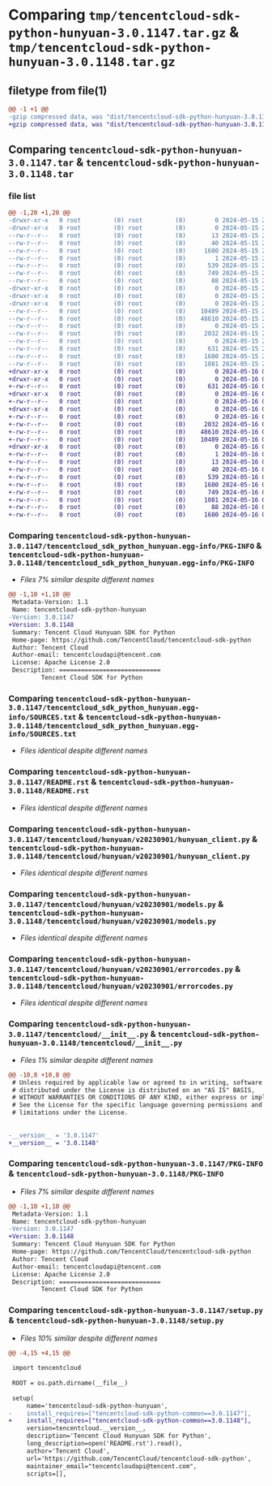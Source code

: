 # Comparing `tmp/tencentcloud-sdk-python-hunyuan-3.0.1147.tar.gz` & `tmp/tencentcloud-sdk-python-hunyuan-3.0.1148.tar.gz`

## filetype from file(1)

```diff
@@ -1 +1 @@
-gzip compressed data, was "dist/tencentcloud-sdk-python-hunyuan-3.0.1147.tar", last modified: Wed May 15 21:48:24 2024, max compression
+gzip compressed data, was "dist/tencentcloud-sdk-python-hunyuan-3.0.1148.tar", last modified: Thu May 16 08:18:21 2024, max compression
```

## Comparing `tencentcloud-sdk-python-hunyuan-3.0.1147.tar` & `tencentcloud-sdk-python-hunyuan-3.0.1148.tar`

### file list

```diff
@@ -1,20 +1,20 @@
-drwxr-xr-x   0 root         (0) root         (0)        0 2024-05-15 21:48:24.000000 tencentcloud-sdk-python-hunyuan-3.0.1147/
-drwxr-xr-x   0 root         (0) root         (0)        0 2024-05-15 21:48:24.000000 tencentcloud-sdk-python-hunyuan-3.0.1147/tencentcloud_sdk_python_hunyuan.egg-info/
--rw-r--r--   0 root         (0) root         (0)       13 2024-05-15 21:48:24.000000 tencentcloud-sdk-python-hunyuan-3.0.1147/tencentcloud_sdk_python_hunyuan.egg-info/top_level.txt
--rw-r--r--   0 root         (0) root         (0)       40 2024-05-15 21:48:24.000000 tencentcloud-sdk-python-hunyuan-3.0.1147/tencentcloud_sdk_python_hunyuan.egg-info/requires.txt
--rw-r--r--   0 root         (0) root         (0)     1680 2024-05-15 21:48:24.000000 tencentcloud-sdk-python-hunyuan-3.0.1147/tencentcloud_sdk_python_hunyuan.egg-info/PKG-INFO
--rw-r--r--   0 root         (0) root         (0)        1 2024-05-15 21:48:24.000000 tencentcloud-sdk-python-hunyuan-3.0.1147/tencentcloud_sdk_python_hunyuan.egg-info/dependency_links.txt
--rw-r--r--   0 root         (0) root         (0)      539 2024-05-15 21:48:24.000000 tencentcloud-sdk-python-hunyuan-3.0.1147/tencentcloud_sdk_python_hunyuan.egg-info/SOURCES.txt
--rw-r--r--   0 root         (0) root         (0)      749 2024-05-15 21:48:24.000000 tencentcloud-sdk-python-hunyuan-3.0.1147/README.rst
--rw-r--r--   0 root         (0) root         (0)       88 2024-05-15 21:48:24.000000 tencentcloud-sdk-python-hunyuan-3.0.1147/setup.cfg
-drwxr-xr-x   0 root         (0) root         (0)        0 2024-05-15 21:48:24.000000 tencentcloud-sdk-python-hunyuan-3.0.1147/tencentcloud/
-drwxr-xr-x   0 root         (0) root         (0)        0 2024-05-15 21:48:24.000000 tencentcloud-sdk-python-hunyuan-3.0.1147/tencentcloud/hunyuan/
-drwxr-xr-x   0 root         (0) root         (0)        0 2024-05-15 21:48:24.000000 tencentcloud-sdk-python-hunyuan-3.0.1147/tencentcloud/hunyuan/v20230901/
--rw-r--r--   0 root         (0) root         (0)    10489 2024-05-15 21:48:24.000000 tencentcloud-sdk-python-hunyuan-3.0.1147/tencentcloud/hunyuan/v20230901/hunyuan_client.py
--rw-r--r--   0 root         (0) root         (0)    48610 2024-05-15 21:48:24.000000 tencentcloud-sdk-python-hunyuan-3.0.1147/tencentcloud/hunyuan/v20230901/models.py
--rw-r--r--   0 root         (0) root         (0)        0 2024-05-15 21:48:24.000000 tencentcloud-sdk-python-hunyuan-3.0.1147/tencentcloud/hunyuan/v20230901/__init__.py
--rw-r--r--   0 root         (0) root         (0)     2032 2024-05-15 21:48:24.000000 tencentcloud-sdk-python-hunyuan-3.0.1147/tencentcloud/hunyuan/v20230901/errorcodes.py
--rw-r--r--   0 root         (0) root         (0)        0 2024-05-15 21:48:24.000000 tencentcloud-sdk-python-hunyuan-3.0.1147/tencentcloud/hunyuan/__init__.py
--rw-r--r--   0 root         (0) root         (0)      631 2024-05-15 21:48:24.000000 tencentcloud-sdk-python-hunyuan-3.0.1147/tencentcloud/__init__.py
--rw-r--r--   0 root         (0) root         (0)     1680 2024-05-15 21:48:24.000000 tencentcloud-sdk-python-hunyuan-3.0.1147/PKG-INFO
--rw-r--r--   0 root         (0) root         (0)     1081 2024-05-15 21:48:24.000000 tencentcloud-sdk-python-hunyuan-3.0.1147/setup.py
+drwxr-xr-x   0 root         (0) root         (0)        0 2024-05-16 08:18:21.000000 tencentcloud-sdk-python-hunyuan-3.0.1148/
+drwxr-xr-x   0 root         (0) root         (0)        0 2024-05-16 08:18:21.000000 tencentcloud-sdk-python-hunyuan-3.0.1148/tencentcloud/
+-rw-r--r--   0 root         (0) root         (0)      631 2024-05-16 08:18:21.000000 tencentcloud-sdk-python-hunyuan-3.0.1148/tencentcloud/__init__.py
+drwxr-xr-x   0 root         (0) root         (0)        0 2024-05-16 08:18:21.000000 tencentcloud-sdk-python-hunyuan-3.0.1148/tencentcloud/hunyuan/
+-rw-r--r--   0 root         (0) root         (0)        0 2024-05-16 08:18:21.000000 tencentcloud-sdk-python-hunyuan-3.0.1148/tencentcloud/hunyuan/__init__.py
+drwxr-xr-x   0 root         (0) root         (0)        0 2024-05-16 08:18:21.000000 tencentcloud-sdk-python-hunyuan-3.0.1148/tencentcloud/hunyuan/v20230901/
+-rw-r--r--   0 root         (0) root         (0)        0 2024-05-16 08:18:21.000000 tencentcloud-sdk-python-hunyuan-3.0.1148/tencentcloud/hunyuan/v20230901/__init__.py
+-rw-r--r--   0 root         (0) root         (0)     2032 2024-05-16 08:18:21.000000 tencentcloud-sdk-python-hunyuan-3.0.1148/tencentcloud/hunyuan/v20230901/errorcodes.py
+-rw-r--r--   0 root         (0) root         (0)    48610 2024-05-16 08:18:21.000000 tencentcloud-sdk-python-hunyuan-3.0.1148/tencentcloud/hunyuan/v20230901/models.py
+-rw-r--r--   0 root         (0) root         (0)    10489 2024-05-16 08:18:21.000000 tencentcloud-sdk-python-hunyuan-3.0.1148/tencentcloud/hunyuan/v20230901/hunyuan_client.py
+drwxr-xr-x   0 root         (0) root         (0)        0 2024-05-16 08:18:21.000000 tencentcloud-sdk-python-hunyuan-3.0.1148/tencentcloud_sdk_python_hunyuan.egg-info/
+-rw-r--r--   0 root         (0) root         (0)        1 2024-05-16 08:18:21.000000 tencentcloud-sdk-python-hunyuan-3.0.1148/tencentcloud_sdk_python_hunyuan.egg-info/dependency_links.txt
+-rw-r--r--   0 root         (0) root         (0)       13 2024-05-16 08:18:21.000000 tencentcloud-sdk-python-hunyuan-3.0.1148/tencentcloud_sdk_python_hunyuan.egg-info/top_level.txt
+-rw-r--r--   0 root         (0) root         (0)       40 2024-05-16 08:18:21.000000 tencentcloud-sdk-python-hunyuan-3.0.1148/tencentcloud_sdk_python_hunyuan.egg-info/requires.txt
+-rw-r--r--   0 root         (0) root         (0)      539 2024-05-16 08:18:21.000000 tencentcloud-sdk-python-hunyuan-3.0.1148/tencentcloud_sdk_python_hunyuan.egg-info/SOURCES.txt
+-rw-r--r--   0 root         (0) root         (0)     1680 2024-05-16 08:18:21.000000 tencentcloud-sdk-python-hunyuan-3.0.1148/tencentcloud_sdk_python_hunyuan.egg-info/PKG-INFO
+-rw-r--r--   0 root         (0) root         (0)      749 2024-05-16 08:18:21.000000 tencentcloud-sdk-python-hunyuan-3.0.1148/README.rst
+-rw-r--r--   0 root         (0) root         (0)     1081 2024-05-16 08:18:21.000000 tencentcloud-sdk-python-hunyuan-3.0.1148/setup.py
+-rw-r--r--   0 root         (0) root         (0)       88 2024-05-16 08:18:21.000000 tencentcloud-sdk-python-hunyuan-3.0.1148/setup.cfg
+-rw-r--r--   0 root         (0) root         (0)     1680 2024-05-16 08:18:21.000000 tencentcloud-sdk-python-hunyuan-3.0.1148/PKG-INFO
```

### Comparing `tencentcloud-sdk-python-hunyuan-3.0.1147/tencentcloud_sdk_python_hunyuan.egg-info/PKG-INFO` & `tencentcloud-sdk-python-hunyuan-3.0.1148/tencentcloud_sdk_python_hunyuan.egg-info/PKG-INFO`

 * *Files 7% similar despite different names*

```diff
@@ -1,10 +1,10 @@
 Metadata-Version: 1.1
 Name: tencentcloud-sdk-python-hunyuan
-Version: 3.0.1147
+Version: 3.0.1148
 Summary: Tencent Cloud Hunyuan SDK for Python
 Home-page: https://github.com/TencentCloud/tencentcloud-sdk-python
 Author: Tencent Cloud
 Author-email: tencentcloudapi@tencent.com
 License: Apache License 2.0
 Description: ============================
         Tencent Cloud SDK for Python
```

### Comparing `tencentcloud-sdk-python-hunyuan-3.0.1147/tencentcloud_sdk_python_hunyuan.egg-info/SOURCES.txt` & `tencentcloud-sdk-python-hunyuan-3.0.1148/tencentcloud_sdk_python_hunyuan.egg-info/SOURCES.txt`

 * *Files identical despite different names*

### Comparing `tencentcloud-sdk-python-hunyuan-3.0.1147/README.rst` & `tencentcloud-sdk-python-hunyuan-3.0.1148/README.rst`

 * *Files identical despite different names*

### Comparing `tencentcloud-sdk-python-hunyuan-3.0.1147/tencentcloud/hunyuan/v20230901/hunyuan_client.py` & `tencentcloud-sdk-python-hunyuan-3.0.1148/tencentcloud/hunyuan/v20230901/hunyuan_client.py`

 * *Files identical despite different names*

### Comparing `tencentcloud-sdk-python-hunyuan-3.0.1147/tencentcloud/hunyuan/v20230901/models.py` & `tencentcloud-sdk-python-hunyuan-3.0.1148/tencentcloud/hunyuan/v20230901/models.py`

 * *Files identical despite different names*

### Comparing `tencentcloud-sdk-python-hunyuan-3.0.1147/tencentcloud/hunyuan/v20230901/errorcodes.py` & `tencentcloud-sdk-python-hunyuan-3.0.1148/tencentcloud/hunyuan/v20230901/errorcodes.py`

 * *Files identical despite different names*

### Comparing `tencentcloud-sdk-python-hunyuan-3.0.1147/tencentcloud/__init__.py` & `tencentcloud-sdk-python-hunyuan-3.0.1148/tencentcloud/__init__.py`

 * *Files 1% similar despite different names*

```diff
@@ -10,8 +10,8 @@
 # Unless required by applicable law or agreed to in writing, software
 # distributed under the License is distributed on an "AS IS" BASIS,
 # WITHOUT WARRANTIES OR CONDITIONS OF ANY KIND, either express or implied.
 # See the License for the specific language governing permissions and
 # limitations under the License.
 
 
-__version__ = '3.0.1147'
+__version__ = '3.0.1148'
```

### Comparing `tencentcloud-sdk-python-hunyuan-3.0.1147/PKG-INFO` & `tencentcloud-sdk-python-hunyuan-3.0.1148/PKG-INFO`

 * *Files 7% similar despite different names*

```diff
@@ -1,10 +1,10 @@
 Metadata-Version: 1.1
 Name: tencentcloud-sdk-python-hunyuan
-Version: 3.0.1147
+Version: 3.0.1148
 Summary: Tencent Cloud Hunyuan SDK for Python
 Home-page: https://github.com/TencentCloud/tencentcloud-sdk-python
 Author: Tencent Cloud
 Author-email: tencentcloudapi@tencent.com
 License: Apache License 2.0
 Description: ============================
         Tencent Cloud SDK for Python
```

### Comparing `tencentcloud-sdk-python-hunyuan-3.0.1147/setup.py` & `tencentcloud-sdk-python-hunyuan-3.0.1148/setup.py`

 * *Files 10% similar despite different names*

```diff
@@ -4,15 +4,15 @@
 
 import tencentcloud
 
 ROOT = os.path.dirname(__file__)
 
 setup(
     name='tencentcloud-sdk-python-hunyuan',
-    install_requires=["tencentcloud-sdk-python-common==3.0.1147"],
+    install_requires=["tencentcloud-sdk-python-common==3.0.1148"],
     version=tencentcloud.__version__,
     description='Tencent Cloud Hunyuan SDK for Python',
     long_description=open('README.rst').read(),
     author='Tencent Cloud',
     url='https://github.com/TencentCloud/tencentcloud-sdk-python',
     maintainer_email="tencentcloudapi@tencent.com",
     scripts=[],
```

